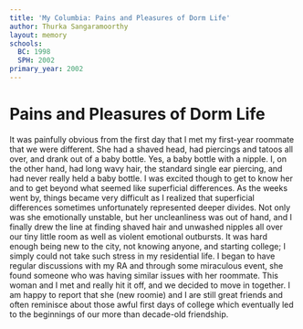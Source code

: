 ```yaml
---
title: 'My Columbia: Pains and Pleasures of Dorm Life'
author: Thurka Sangaramoorthy
layout: memory
schools:
  BC: 1998
  SPH: 2002
primary_year: 2002
---
```

# Pains and Pleasures of Dorm Life

It was painfully obvious from the first day that I met my first-year roommate that we were different. She had a shaved head, had piercings and tatoos all over, and drank out of a baby bottle. Yes, a baby bottle with a nipple. I, on the other hand, had long wavy hair, the standard single ear piercing, and had never really held a baby bottle. I was excited though to get to know her and to get beyond what seemed like superficial differences. As the weeks went by, things became very difficult as I realized that superficial differences sometimes unfortunately represented deeper divides. Not only was she emotionally unstable, but her uncleanliness was out of hand, and I finally drew the line at finding shaved hair and unwashed nipples all over our tiny little room as well as violent emotional outbursts. It was hard enough being new to the city, not knowing anyone, and starting college; I simply could not take such stress in my residential life. I began to have regular discussions with my RA and through some miraculous event, she found someone who was having similar issues with her roommate. This woman and I met and really hit it off, and we decided to move in together. I am happy to report that she (new roomie) and I are still great friends and often reminisce about those awful first days of college which eventually led to the beginnings of our more than decade-old friendship.
